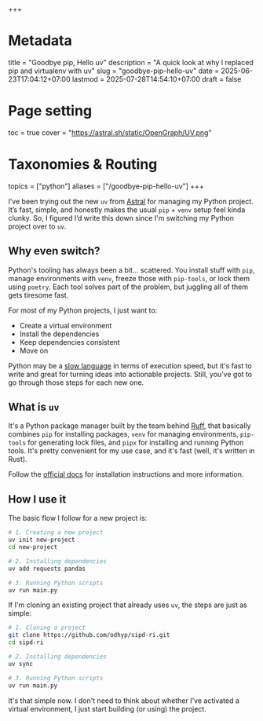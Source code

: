 +++
# Metadata
title = "Goodbye pip, Hello uv"
description = "A quick look at why I replaced pip and virtualenv with uv" 
slug = "goodbye-pip-hello-uv"
date = 2025-06-23T17:04:12+07:00
lastmod = 2025-07-28T14:54:10+07:00
draft = false

# Page setting
toc = true
cover = "https://astral.sh/static/OpenGraph/UV.png"

# Taxonomies & Routing
topics = ["python"]
aliases = ["/goodbye-pip-hello-uv"]
+++

I’ve been trying out the new `uv` from [Astral] for managing my Python project. It’s fast, simple, and honestly makes the usual `pip` + `venv` setup feel kinda clunky. So, I figured I’d write this down since I'm switching my Python project over to `uv`.

[Astral]: https://github.com/astral-sh

## Why even switch?

Python's tooling has always been a bit... scattered. You install stuff with `pip`, manage environments with `venv`, freeze those with `pip-tools`, or lock them using `poetry`. Each tool solves part of the problem, but juggling all of them gets tiresome fast.

For most of my Python projects, I just want to:

- Create a virtual environment
- Install the dependencies
- Keep dependencies consistent
- Move on

Python may be a [slow language] in terms of execution speed, but it's fast to write and great for turning ideas into actionable projects. Still, you’ve got to go through those steps for each new one.

[slow language]: https://blog.miguelgrinberg.com/post/is-python-really-that-slow

## What is `uv`

It's a Python package manager built by the team behind [Ruff], that basically combines `pip` for installing packages, `venv` for managing environments, `pip-tools` for generating lock files, and `pipx` for installing and running Python tools. It's pretty convenient for my use case, and it's fast (well, it's written in Rust).

Follow the [official docs] for installation instructions and more information.

[Ruff]: https://github.com/astral-sh/ruff
[official docs]: https://docs.astral.sh/uv/getting-started/installation/

## How I use it

The basic flow I follow for a new project is:

```bash
# 1. Creating a new project
uv init new-project
cd new-project

# 2. Installing dependencies
uv add requests pandas

# 3. Running Python scripts
uv run main.py
```

If I'm cloning an existing project that already uses `uv`, the steps are just as simple:

```bash
# 1. Cloning a project
git clone https://github.com/odhyp/sipd-ri.git
cd sipd-ri

# 2. Installing dependencies
uv sync

# 3. Running Python scripts
uv run main.py
```

It's that simple now. I don't need to think about whether I've activated a virtual environment, I just start building (or using) the project.
